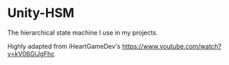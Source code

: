 # Unity-HSM
The hierarchical state machine I use in my projects.

Highly adapted from iHeartGameDev's https://www.youtube.com/watch?v=kV06GiJgFhc
